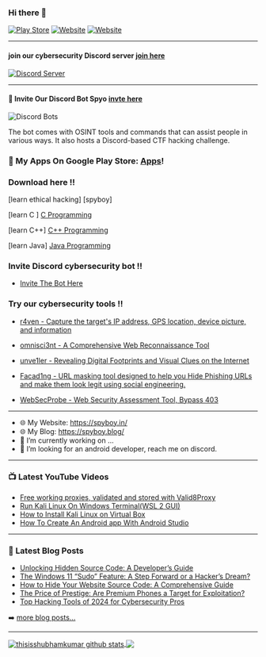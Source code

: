 ### Hi there 👋

[![Play Store](https://img.shields.io/badge/-PlayStore-black?style=flat&labelColor=black&logo=android&logoColor=green)](https://play.google.com/store/apps/details?id=info.shubham.pcassistant)
[![Website](https://img.shields.io/badge/website-spyboy.in-<COLOR>)](https://spyboy.in/)
[![Website](https://img.shields.io/badge/Blog-spyboy.blog-<COLOR>)](https://spyboy.blog/)

---

#### join our cybersecurity Discord server [join here](https://discord.gg/ZChEmMwE8d)
[![Discord Server](https://discord.com/api/guilds/726495265330298973/embed.png)](https://discord.gg/ZChEmMwE8d)

---

#### 🤖 Invite Our Discord Bot Spyo [invte here](https://top.gg/bot/877644741339144244)

![Discord Bots](https://top.gg/api/widget/877644741339144244.svg)

The bot comes with OSINT tools and commands that can assist people in various ways. It also hosts a Discord-based CTF hacking challenge.

### 🔭 My Apps On Google Play Store: [Apps][MyApps]!

### Download here !!
[learn ethical hacking] [spyboy]

[learn C ] [C Programming]

[learn C++] [C++ Programming]

[learn Java] [Java Programming]

### Invite Discord cybersecurity bot !!

- [Invite The Bot Here](https://top.gg/bot/877644741339144244)

### Try our cybersecurity tools !!

- [r4ven - Capture the target's IP address, GPS location, device picture, and information](https://github.com/spyboy-productions/r4ven)

- [omnisci3nt - A Comprehensive Web Reconnaissance Tool](https://github.com/spyboy-productions/omnisci3nt)

- [unve1ler - Revealing Digital Footprints and Visual Clues on the Internet](https://github.com/spyboy-productions/unve1ler)

- [Facad1ng - URL masking tool designed to help you Hide Phishing URLs and make them look legit using social engineering.](https://github.com/spyboy-productions/Facad1ng)

- [WebSecProbe - Web Security Assessment Tool, Bypass 403](https://github.com/spyboy-productions/WebSecProbe)
  
---

- 🌐 My Website: https://spyboy.in/
- 🌐 My Blog: https://spyboy.blog/
- 🤖 I’m currently working on ...
- 👀 I’m looking for an android developer, reach me on discord.

---

### 📺 Latest YouTube Videos

<!-- YOUTUBE:START -->
- [Free working proxies, validated and stored with Valid8Proxy](https://www.youtube.com/watch?v=FWFFAbgC8Bo)
- [Run Kali Linux On Windows Terminal&lpar;WSL 2 GUI&rpar;](https://www.youtube.com/watch?v=G-gloEc-vLI)
- [How to Install Kali Linux on Virtual Box](https://www.youtube.com/watch?v=LwWlrbnLQIk)
- [How To Create An Android app With Android Studio](https://www.youtube.com/watch?v=xiXVBtBFnqQ)
<!-- YOUTUBE:END -->


---

### 📕 Latest Blog Posts

<!-- BLOG-POST-LIST:START -->
- [Unlocking Hidden Source Code: A Developer’s Guide](https://spyboy.blog/2024/12/14/unlocking-hidden-source-code-a-developers-guide/)
- [The Windows 11 “Sudo” Feature: A Step Forward or a Hacker’s Dream?](https://spyboy.blog/2024/12/13/the-windows-11-sudo-feature-a-step-forward-or-a-hackers-dream/)
- [How to Hide Your Website Source Code: A Comprehensive Guide](https://spyboy.blog/2024/12/12/how-to-hide-your-website-source-code-a-comprehensive-guide/)
- [The Price of Prestige: Are Premium Phones a Target for Exploitation?](https://spyboy.blog/2024/12/06/the-price-of-prestige-are-premium-phones-a-target-for-exploitation/)
- [Top Hacking Tools of 2024 for Cybersecurity Pros](https://spyboy.blog/2024/12/02/top-hacking-tools-of-2024-for-cybersecurity-pros/)
<!-- BLOG-POST-LIST:END -->

➡️ [more blog posts...](https://spyboy.blog/)

---

<a href="https://spyboy.blog/">
  <img align="center" src="https://github-readme-stats.anuraghazra1.vercel.app/api?username=thisisshubhamkumar&show_icons=true&include_all_commits=true&theme=material-palenight" alt="thisisshubhamkumar github stats" />
</a>
<a href="https://spyboy.blog/">
  <!-- Change the `github-readme-stats.anuraghazra1.vercel.app` to `github-readme-stats.vercel.app`  -->
  <img align="center" src="https://github-readme-stats.anuraghazra1.vercel.app/api/top-langs/?username=thisisshubhamkumar&layout=compact&theme=material-palenight" />
</a>

[Discord]: https://discord.gg/ZChEmMwE8d
[website]: https://spyboy.blog/
[twitter]: https://twitter.com/shubhamkumar__
[youtube]: https://www.youtube.com/channel/UCEhncXKkZ2mFOcP-HOrL_KQ?view_as=subscriber
[MyApps]: https://play.google.com/store/apps/dev?id=6188034454598466210
[C Programming]: https://play.google.com/store/apps/details?id=com.spyboy.cprogramming&pcampaignid=MKT-Other-global-all-co-prtnr-py-PartBadge-Mar2515-1
[C++ Programming]: https://play.google.com/store/apps/details?id=com.spyboy.cplusplusprogramming&pcampaignid=MKT-Other-global-all-co-prtnr-py-PartBadge-Mar2515-1
[Java Programming]: https://play.google.com/store/apps/details?id=com.spyboy.javaprogramming&pcampaignid=MKT-Other-global-all-co-prtnr-py-PartBadge-Mar2515-1
